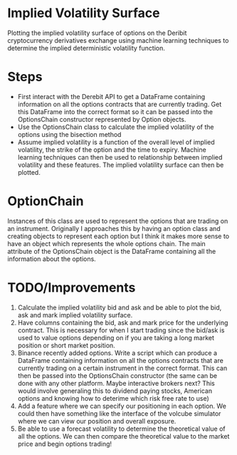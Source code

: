 # Implied Volatility Surface
Plotting the implied volatility surface of options on the Deribit cryptocurrency derivatives exchange using machine learning techniques to determine the implied deterministic volatility function. 


# Steps
- First interact with the Derebit API to get a DataFrame containing information on all the options contracts that are currently trading. Get this DataFrame into the correct format so it can be passed into the OptionsChain constructor
represented by Option objects.
- Use the OptionsChain class to calculate the implied volatility of the options using the bisection method
- Assume implied volatility is a function of the overall level of implied volatility, the strike of the option and the time to expiry. Machine learning techniques can then be used to relationship between implied volatility and these features. The implied volatility surface can then be plotted.

# OptionChain
Instances of this class are used to represent the options that are trading on an instrument.
Originally I approaches this by having an option class and creating objects to represent each option but I think it makes
more sense to have an object which represents the whole options chain. The main attribute of the OptionsChain object is the
DataFrame containing all the information about the options.

# TODO/Improvements
1. Calculate the implied volatility bid and ask and be able to plot the bid, ask and mark implied volatility surface.
2. Have columns containing the bid, ask and mark price for the underlying contract. This is necessary for when I start trading since the bid/ask is used to value options depending on if you are taking a long market position or short market position.
3. Binance recently added options. Write a script which can produce a DataFrame containing information on all the options contracts that are currently trading on a certain instrument in the correct format. This can then be passed into the OptionsChain
constructor (the same can be done with any other platform. Maybe interactive brokers next? This would involve generaling this to dividend paying stocks, American options and knowing how to deterime which risk free rate to use)
4. Add a feature where we can specify our positioning in each option. We could then have something like the interface of the volcube simulator where we can view our position and overall exposure. 
5. Be able to use a forecast volatility to determine the theoretical value of all the options. We can then compare the theoretical value to the market price and begin options trading!
